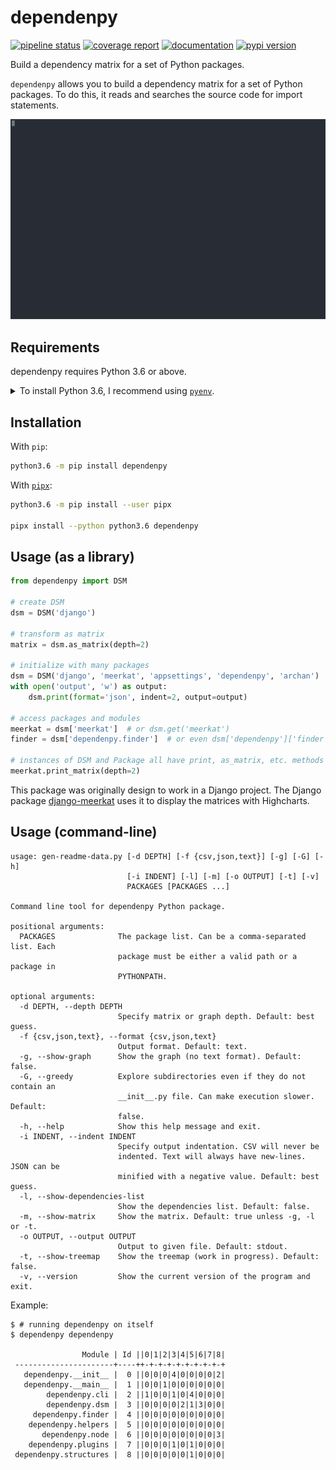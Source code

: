 <!--
IMPORTANT:
  This file is generated from the template at 'scripts/templates/README.md'.
  Please update the template instead of this file.
-->

# dependenpy
[![pipeline status](https://gitlab.com/pawamoy/dependenpy/badges/master/pipeline.svg)](https://gitlab.com/pawamoy/dependenpy/pipelines)
[![coverage report](https://gitlab.com/pawamoy/dependenpy/badges/master/coverage.svg)](https://gitlab.com/pawamoy/dependenpy/commits/master)
[![documentation](https://img.shields.io/readthedocs/dependenpy.svg?style=flat)](https://dependenpy.readthedocs.io/en/latest/index.html)
[![pypi version](https://img.shields.io/pypi/v/dependenpy.svg)](https://pypi.org/project/dependenpy/)

Build a dependency matrix for a set of Python packages.

`dependenpy` allows you to build a dependency matrix for a set of Python packages.
To do this, it reads and searches the source code for import statements.

![demo](demo.svg)

## Requirements
dependenpy requires Python 3.6 or above.

<details>
<summary>To install Python 3.6, I recommend using <a href="https://github.com/pyenv/pyenv"><code>pyenv</code></a>.</summary>

```bash
# install pyenv
git clone https://github.com/pyenv/pyenv ~/.pyenv

# setup pyenv (you should also put these three lines in .bashrc or similar)
export PATH="${HOME}/.pyenv/bin:${PATH}"
export PYENV_ROOT="${HOME}/.pyenv"
eval "$(pyenv init -)"

# install Python 3.6
pyenv install 3.6.8

# make it available globally
pyenv global system 3.6.8
```
</details>

## Installation
With `pip`:
```bash
python3.6 -m pip install dependenpy
```

With [`pipx`](https://github.com/cs01/pipx):
```bash
python3.6 -m pip install --user pipx

pipx install --python python3.6 dependenpy
```

## Usage (as a library)
```python
from dependenpy import DSM

# create DSM
dsm = DSM('django')

# transform as matrix
matrix = dsm.as_matrix(depth=2)

# initialize with many packages
dsm = DSM('django', 'meerkat', 'appsettings', 'dependenpy', 'archan')
with open('output', 'w') as output:
    dsm.print(format='json', indent=2, output=output)

# access packages and modules
meerkat = dsm['meerkat']  # or dsm.get('meerkat')
finder = dsm['dependenpy.finder']  # or even dsm['dependenpy']['finder']

# instances of DSM and Package all have print, as_matrix, etc. methods
meerkat.print_matrix(depth=2)
```

This package was originally design to work in a Django project.
The Django package [django-meerkat](https://github.com/Genida/django-meerkat)
uses it to display the matrices with Highcharts.

## Usage (command-line)
```
usage: gen-readme-data.py [-d DEPTH] [-f {csv,json,text}] [-g] [-G] [-h]
                          [-i INDENT] [-l] [-m] [-o OUTPUT] [-t] [-v]
                          PACKAGES [PACKAGES ...]

Command line tool for dependenpy Python package.

positional arguments:
  PACKAGES              The package list. Can be a comma-separated list. Each
                        package must be either a valid path or a package in
                        PYTHONPATH.

optional arguments:
  -d DEPTH, --depth DEPTH
                        Specify matrix or graph depth. Default: best guess.
  -f {csv,json,text}, --format {csv,json,text}
                        Output format. Default: text.
  -g, --show-graph      Show the graph (no text format). Default: false.
  -G, --greedy          Explore subdirectories even if they do not contain an
                        __init__.py file. Can make execution slower. Default:
                        false.
  -h, --help            Show this help message and exit.
  -i INDENT, --indent INDENT
                        Specify output indentation. CSV will never be
                        indented. Text will always have new-lines. JSON can be
                        minified with a negative value. Default: best guess.
  -l, --show-dependencies-list
                        Show the dependencies list. Default: false.
  -m, --show-matrix     Show the matrix. Default: true unless -g, -l or -t.
  -o OUTPUT, --output OUTPUT
                        Output to given file. Default: stdout.
  -t, --show-treemap    Show the treemap (work in progress). Default: false.
  -v, --version         Show the current version of the program and exit.

```

Example:

```console
$ # running dependenpy on itself
$ dependenpy dependenpy

                Module | Id ||0|1|2|3|4|5|6|7|8|
 ----------------------+----++-+-+-+-+-+-+-+-+-+
   dependenpy.__init__ |  0 ||0|0|0|4|0|0|0|0|2|
   dependenpy.__main__ |  1 ||0|0|1|0|0|0|0|0|0|
        dependenpy.cli |  2 ||1|0|0|1|0|4|0|0|0|
        dependenpy.dsm |  3 ||0|0|0|0|2|1|3|0|0|
     dependenpy.finder |  4 ||0|0|0|0|0|0|0|0|0|
    dependenpy.helpers |  5 ||0|0|0|0|0|0|0|0|0|
       dependenpy.node |  6 ||0|0|0|0|0|0|0|0|3|
    dependenpy.plugins |  7 ||0|0|0|1|0|1|0|0|0|
 dependenpy.structures |  8 ||0|0|0|0|0|1|0|0|0|
```



